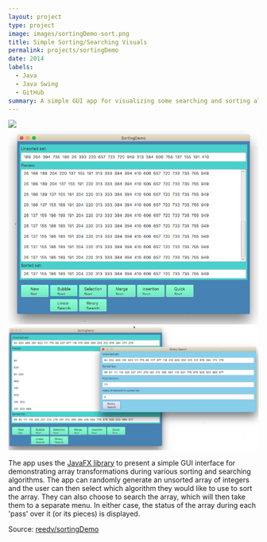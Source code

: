 ```yaml
---
layout: project
type: project
image: images/sortingDemo-sort.png
title: Simple Sorting/Searching Visuals 
permalink: projects/sortingDemo
date: 2014
labels:
  - Java
  - Java Swing
  - GitHub
summary: A simple GUI app for visualizing some searching and sorting algorithms I made for ICS211.
---
```


<img class="ui image" src="{{ site.baseurl }}/images/sortingDemo-sort.png">
<div class="ui small rounded images">
  <img class="ui image" src="../images/sortingDemo-sort.png">
  <img class="ui image" src="../images/sortingDemo-binsearch.png">
</div>

The app uses the [JavaFX library](https://docs.oracle.com/javase/8/javafx/get-started-tutorial/jfx-overview.htm#JFXST784) to present a simple GUI interface for demonstrating array transformations during various sorting and searching algorithms. The app can randomly generate an unsorted array of integers and the user can then select which algorithm they would like to use to sort the array. They can also choose to search the array, which will then take them to a separate menu. In either case, the status of the array during each 'pass' over it (or its pieces) is displayed. 


Source: <a href="https://github.com/reedv/ICS211-sortingDemo"><i class="large github icon "></i>reedv/sortingDemo</a>

